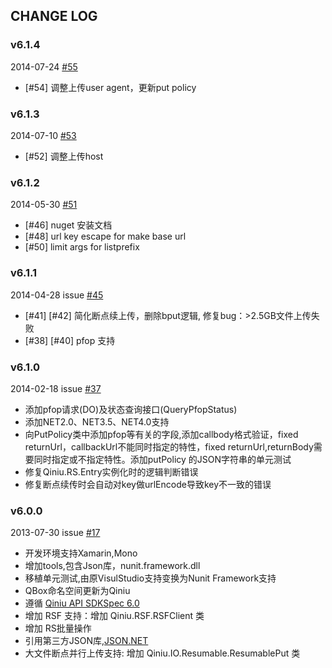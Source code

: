 ## CHANGE LOG

### v6.1.4
2014-07-24 [#55](https://github.com/qiniu/csharp-sdk/pull/55)
- [#54] 调整上传user agent，更新put policy

### v6.1.3
2014-07-10 [#53](https://github.com/qiniu/csharp-sdk/pull/53)
- [#52] 调整上传host

### v6.1.2
2014-05-30 [#51](https://github.com/qiniu/csharp-sdk/pull/51)
- [#46] nuget 安装文档
- [#48] url key escape for make base url
- [#50] limit args for listprefix

### v6.1.1
2014-04-28 issue [#45](https://github.com/qiniu/csharp-sdk/pull/45)
- [#41] [#42] 简化断点续上传，删除bput逻辑, 修复bug：>2.5GB文件上传失败
- [#38] [#40] pfop 支持

### v6.1.0

2014-02-18 issue [#37](https://github.com/qiniu/csharp-sdk/pull/37)

- 添加pfop请求(DO)及状态查询接口(QueryPfopStatus)
- 添加NET2.0、NET3.5、NET4.0支持
- 向PutPolicy类中添加pfop等有关的字段,添加callbody格式验证，fixed returnUrl，callbackUrl不能同时指定的特性，fixed returnUrl,returnBody需要同时指定或不指定特性。添加putPolicy 的JSON字符串的单元测试
- 修复Qiniu.RS.Entry实例化时的逻辑判断错误
- 修复断点续传时会自动对key做urlEncode导致key不一致的错误

### v6.0.0

2013-07-30 issue [#17](https://github.com/qiniu/csharp-sdk/pull/17)

- 开发环境支持Xamarin,Mono
- 增加tools,包含Json库，nunit.framework.dll
- 移植单元测试,由原VisulStudio支持变换为Nunit Framework支持
- QBox命名空间更新为Qiniu
- 遵循 [Qiniu API SDKSpec 6.0](https://github.com/qiniu/sdkspec/tree/v6.0.0)
- 增加 RSF 支持：增加 Qiniu.RSF.RSFClient 类
- 增加 RS批量操作
- 引用第三方JSON库,[JSON.NET](json.codeplex.com)
- 大文件断点并行上传支持: 增加 Qiniu.IO.Resumable.ResumablePut 类
